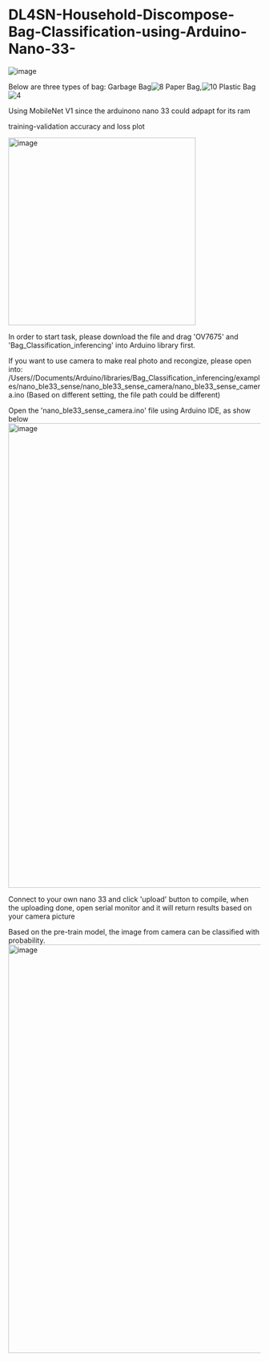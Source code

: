 # DL4SN-Household-Discompose-Bag-Classification-using-Arduino-Nano-33-

![image](https://user-images.githubusercontent.com/116358810/228838784-1ddd51d3-8270-4adf-ba98-cb68f9e16488.png)

Below are three types of bag: 
Garbage Bag![8](https://user-images.githubusercontent.com/116358810/228840497-13e6fdd1-ffa1-4518-a966-8f279d86b236.jpg)
Paper Bag,![10](https://user-images.githubusercontent.com/116358810/228840137-5197405b-2042-4f54-b512-3104eaf09f88.jpg)
Plastic Bag![4](https://user-images.githubusercontent.com/116358810/228840199-3f9f50ff-dab0-4c79-a768-d8225fa83478.jpg)



Using MobileNet V1 since the arduinono nano 33 could adpapt for its ram

training-validation accuracy and loss plot 

<img width="374" alt="image" src="https://user-images.githubusercontent.com/116358810/228839292-8045e59f-ceff-4860-b1e5-9580fa8bbbcb.png">


In order to start task, please download the file and drag 'OV7675' and 'Bag_Classification_inferencing' into Arduino library first.

If you want to use camera to make real photo and recongize, please open into: /Users/<username>/Documents/Arduino/libraries/Bag_Classification_inferencing/examples/nano_ble33_sense/nano_ble33_sense_camera/nano_ble33_sense_camera.ino
(Based on different setting, the file path could be different)

Open the 'nano_ble33_sense_camera.ino' file using Arduino IDE, as show below
<img width="926" alt="image" src="https://user-images.githubusercontent.com/116358810/226727060-2fa8b56d-210e-4987-938e-bf9788b20122.png">

Connect to your own nano 33 and click 'upload' button to compile, when the uploading done, open serial monitor and it will return results based on your camera picture

Based on the pre-train model, the image from camera can be classified with probability.
<img width="814" alt="image" src="https://user-images.githubusercontent.com/116358810/228838247-1a7e2b2a-dd0f-4c83-a03e-525be7e1a016.png">

